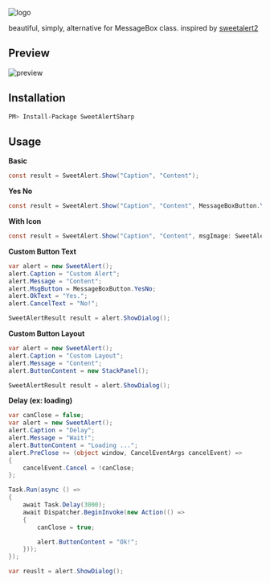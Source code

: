 ![logo](https://github.com/Jungwoo-An/SweetAlertSharp/raw/master/static/logo.png)

beautiful, simply, alternative for MessageBox class.
inspired by [sweetalert2](https://github.com/sweetalert2/sweetalert2)

## Preview

![preview](https://github.com/Jungwoo-An/SweetAlertSharp/raw/master/static/preview.gif)

## Installation

```bash
PM> Install-Package SweetAlertSharp
```

## Usage

**Basic**

```cs
const result = SweetAlert.Show("Caption", "Content");
```

**Yes No**

```cs
const result = SweetAlert.Show("Caption", "Content", MessageBoxButton.YesNo);
```

**With Icon**

```cs
const result = SweetAlert.Show("Caption", "Content", msgImage: SweetAlertImage.INFORMATION);
```

**Custom Button Text**

```cs
var alert = new SweetAlert();
alert.Caption = "Custom Alert";
alert.Message = "Content";
alert.MsgButton = MessageBoxButton.YesNo;
alert.OkText = "Yes.";
alert.CancelText = "No!";

SweetAlertResult result = alert.ShowDialog();
```

**Custom Button Layout**

```cs
var alert = new SweetAlert();
alert.Caption = "Custom Layout";
alert.Message = "Content";
alert.ButtonContent = new StackPanel();

SweetAlertResult result = alert.ShowDialog();
```

**Delay (ex: loading)**

```cs
var canClose = false;
var alert = new SweetAlert();
alert.Caption = "Delay";
alert.Message = "Wait!";
alert.ButtonContent = "Loading ...";
alert.PreClose += (object window, CancelEventArgs cancelEvent) =>
{
    cancelEvent.Cancel = !canClose;
};

Task.Run(async () =>
{
    await Task.Delay(3000);
    await Dispatcher.BeginInvoke(new Action(() =>
    {
        canClose = true;

        alert.ButtonContent = "Ok!";
    }));
});

var reuslt = alert.ShowDialog();
```
